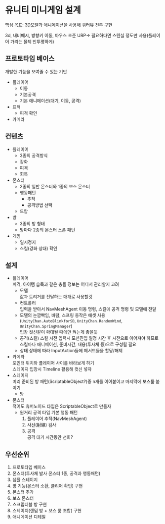 # 유니티 미니게임 설계

핵심 목표: 3D모델과 애니메이션을 사용해 쿼터뷰 전투 구현

3d, 내비메시, 방향키 이동, 마우스 조준
URP-> 필요하다면 스텐실 정도만 사용(플레이어 가리는 물체 반투명하게)

## 프로토타입 베이스

개발한 기능을 보여줄 수 있는 기반

* 플레이어
  * 이동
  * 기본공격
  * 기본 애니메이션(대기, 이동, 공격)
* 표적
  * 피격 확인
* 카메라

## 컨텐츠

* 플레이어
  * 3종의 공격방식
  * 강화
  * 피격
  * 회복
* 몬스터
  * 2종의 일반 몬스터와 1종의 보스 몬스터
  * 행동패턴
    * 추적
    * 공격방법 선택
  * 드랍
* 방
  * 3종의 방 형태
  * 방마다 2종의 몬스터 스폰 패턴
* 게임
  * 일시정지
  * 스킬(강화 상태) 확인

## 설계

* 플레이어  
  피격, 아이템 습득과 같은 충돌 정보는 어디서 관리할지 고려
  * 모델  
    값과 트리거를 전달하는 매개로 사용할것
  * 컨트롤러  
    입력을 받아서 NavMeshAgent 이동 명령, 스킬에 공격 명령 및 모델에 전달
  * 모델의 눈깜빡임, 바람, 스프링 동작은 애셋 사용(`UnityChan.AutoBlinkforSD`, `UnityChan.RandomWind`, `UnityChan.SpringManager`)  
    입장 컷신같이 확대될 때에만 켜는게 좋을듯
  * 공격(스킬)
    스킬 시전 입력시 모션진입 일정 시간 후 시전으로 이어져야 하므로 스킬마다 애니메이션, 준비시간, 내용(투사체 등)으로 구성될 필요
  * 상태
    상태에 따라 InputAction들에 메서드들을 할당/해제
* 카메라  
  포인터 위치와 플레이어 사이를 바라보게 하기  
  스테이지 입장시 Timeline 활용해 컷신 넣자
* 스테이지  
  미리 준비된 방 패턴(ScriptableObject?)중 n개를 이어붙이고 마지막에 보스룸 붙이기
  * 방
* 몬스터  
  적어도 휴머노이드 타입은 ScriptableObject로 만들자
  * 원거리 공격 타입 기본 행동 패턴  
    1. 플레이어 추적(NavMeshAgent)
    1. 사선(射線) 검사
    1. 공격  
    공격 대기 시간동안 선회?

## 우선순위

1. 프로토타입 베이스
1. 몬스터(투사체 발사 몬스터 1종, 공격과 행동패턴)
1. 샘플 스테이지
1. 방 기능(몬스터 소환, 클리어 확인) 구현
1. 몬스터 추가
1. 보스 몬스터
1. 스크립터블 방 구현
1. 스테이지(랜덤 방 + 보스 룸 조합) 구현
1. 애니메이션 디테일